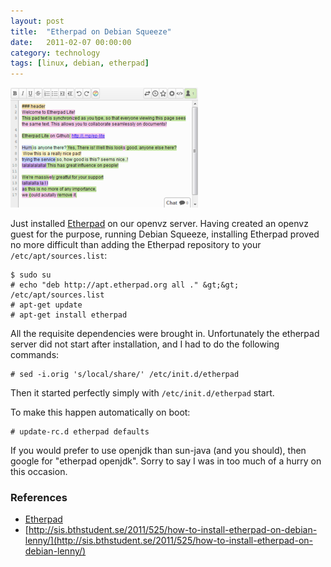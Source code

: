 ```yaml
---
layout: post
title:  "Etherpad on Debian Squeeze"
date:   2011-02-07 00:00:00
category: technology
tags: [linux, debian, etherpad]
---
```


<img src="/assets/etherpad.png" class="image-right" alt="Etherpad">

Just installed [Etherpad] on our openvz server.  Having created an openvz guest for the purpose, running Debian Squeeze, installing Etherpad proved no more difficult than adding the Etherpad repository to your `/etc/apt/sources.list`:

<!--more-->

    $ sudo su
    # echo "deb http://apt.etherpad.org all ." &gt;&gt; /etc/apt/sources.list
    # apt-get update
    # apt-get install etherpad

All the requisite dependencies were brought in.  Unfortunately the etherpad server did not start after installation, and I had to do the following commands:

    # sed -i.orig 's/local/share/' /etc/init.d/etherpad

Then it started perfectly simply with `/etc/init.d/etherpad` start.

To make this happen automatically on boot:

    # update-rc.d etherpad defaults

If you would prefer to use openjdk than sun-java (and you should), then google for "etherpad openjdk".  Sorry to say I was in too much of a hurry on this occasion.


### References

   * [Etherpad]
   * [http://sis.bthstudent.se/2011/525/how-to-install-etherpad-on-debian-lenny/](http://sis.bthstudent.se/2011/525/how-to-install-etherpad-on-debian-lenny/)

[Etherpad]: http://etherpad.org/

